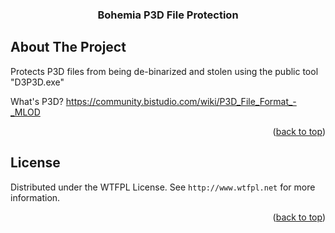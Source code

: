 <h3 align="center">Bohemia P3D File Protection</h3>







</div>















<!-- ABOUT THE PROJECT -->



## About The Project




Protects P3D files from being de-binarized and stolen using the public tool "D3P3D.exe"

What's P3D? https://community.bistudio.com/wiki/P3D_File_Format_-_MLOD

<p align="right">(<a href="#readme-top">back to top</a>)</p>







<!-- LICENSE -->



## License







Distributed under the WTFPL License. See `http://www.wtfpl.net` for more information.







<p align="right">(<a href="#readme-top">back to top</a>)</p>















<!-- MARKDOWN LINKS & IMAGES -->

